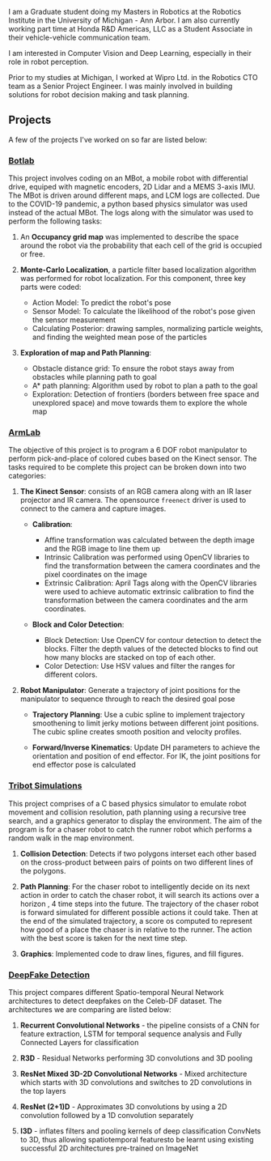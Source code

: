 I am a Graduate student doing my Masters in Robotics at the Robotics Institute in the University of Michigan - Ann Arbor. I am
also currently working part time at Honda R&D Americas, LLC as a Student Associate in their vehicle-vehicle communication team.

I am interested in Computer Vision and Deep Learning, especially in their role in robot perception.

Prior to my studies at Michigan, I worked at Wipro Ltd. in the Robotics CTO team as a Senior Project Engineer. I was mainly involved in building solutions for robot decision making and task planning.

## Projects

A few of the projects I've worked on so far are listed below:

### [Botlab](https://github.com/shreshthabasu/BotLab)

This project involves coding on an MBot, a mobile robot with differential drive, equiped with magnetic encoders, 2D Lidar and a MEMS 3-axis IMU. The MBot is driven around different maps, and LCM logs are collected. Due to the COVID-19 pandemic, a python based physics simulator was used instead of the actual MBot. The logs along with the simulator was used to perform the following tasks:

1. An **Occupancy grid map** was implemented to describe the space around the robot via the probability that each cell of the grid is occupied or free.

2. **Monte-Carlo Localization**, a particle filter based localization algorithm was performed for robot localization. For this component, three key parts were coded:
    * Action Model: To predict the robot's pose
    * Sensor Model: To calculate the likelihood of the robot's pose given the sensor measurement
    * Calculating Posterior: drawing samples, normalizing particle weights, and finding the weighted mean pose of the particles

3. **Exploration of map and Path Planning**:
    * Obstacle distance grid: To ensure the robot stays away from obstacles while planning path to goal
    * A* path planning: Algorithm used by robot to plan a path to the goal
    * Exploration: Detection of frontiers (borders between free space and unexplored space) and move towards them to explore the whole map


### [ArmLab](https://github.com/shreshthabasu/armlab)

The objective of this project is to program a 6 DOF robot manipulator to perform pick-and-place of colored cubes based on the Kinect sensor. The tasks required to be complete this project can be broken down into two categories:

1. **The Kinect Sensor**: consists of an RGB camera along with an IR laser projector and IR camera. The opensource `freenect` driver is used to connect to the camera and capture images.

    * **Calibration**:
        * Affine transformation was calculated between the depth image and the RGB image to line them up
        * Intrinsic Calibration was performed using OpenCV libraries to find the transformation between the camera coordinates and the pixel coordinates on the image
        * Extrinsic Calibration: April Tags along with the OpenCV libraries were used to achieve automatic extrinsic calibration to find the transformation between the camera coordinates and the arm coordinates.

    * **Block and Color Detection**:
        * Block Detection: Use OpenCV for contour detection to detect the blocks. Filter the depth values of the detected blocks to find out how many blocks are stacked on top of each other.
        * Color Detection: Use HSV values and filter the ranges for different colors.

2. **Robot Manipulator**: Generate a trajectory of joint positions for the manipulator to sequence through to reach the desired goal pose

    * **Trajectory Planning**: Use a cubic spline to implement trajectory smoothening to limit jerky motions between different joint positions. The cubic spline creates smooth position and velocity profiles.

    * **Forward/Inverse Kinematics**: Update DH parameters to achieve the orientation and position of end effector. For IK, the joint positions for end effector pose is calculated


### [Tribot Simulations](https://github.com/shreshthabasu/robot_chase)

This project comprises of a C based physics simulator to emulate robot movement and collision resolution, path planning using a recursive tree search, and a graphics generator to display the environment. The aim of the program is for a chaser robot to catch the runner robot which performs a random walk in the map environment.

1. **Collision Detection**: Detects if two polygons interset each other based on the cross-product between pairs of points on two different lines of the polygons.

2. **Path Planning**: For the chaser robot to intelligently decide on its next action in order to catch the chaser robot,  it will search its actions over a horizon , 4 time steps into the future. The trajectory of the chaser robot is forward simulated for different possible actions it could take. Then at the end of the simulated trajectory, a score os computed to represent how good of a place the chaser is in relative to the runner. The action with the best score is taken for the next time step.

3. **Graphics**: Implemented code to draw lines, figures, and fill figures.


### [DeepFake Detection](https://github.com/shreshthabasu/Deepfake-Detection)

This project compares different Spatio-temporal Neural Network architectures to detect deepfakes on the Celeb-DF dataset. The architectures we are comparing are listed below:

1. **Recurrent Convolutional Networks** - the pipeline consists of a CNN for feature extraction, LSTM for temporal sequence analysis and Fully Connected Layers for classification

2. **R3D** - Residual Networks performing 3D convolutions and 3D pooling

3. **ResNet Mixed 3D-2D Convolutional Networks** - Mixed architecture which starts with 3D convolutions and switches to 2D convolutions in the top layers

4. **ResNet (2+1)D** - Approximates 3D convolutions by using a 2D convolution followed by a 1D convolution separately

5. **I3D** - inflates  filters  and  pooling  kernels  of  deep  classification ConvNets to 3D, thus allowing spatiotemporal featuresto be learnt using existing successful 2D architectures pre-trained on ImageNet
